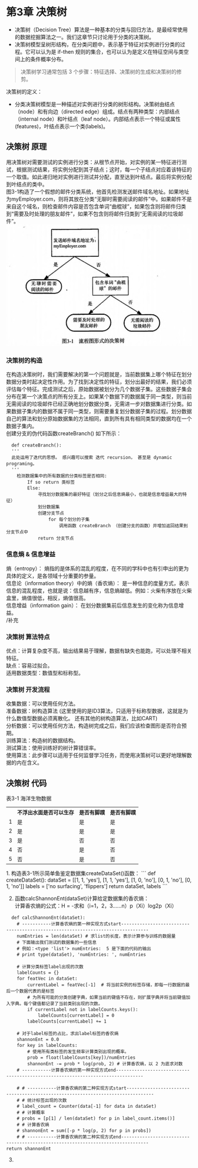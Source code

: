 # 第3章 决策树
* 决策树（Decision Tree）算法是一种基本的分类与回归方法，是最经常使用的数据挖掘算法之一。我们这章节只讨论用于分类的决策树。  
* 决策树模型呈树形结构，在分类问题中，表示基于特征对实例进行分类的过程。它可以认为是 if-then 规则的集合，也可以认为是定义在特征空间与类空间上的条件概率分布。  
> 决策树学习通常包括 3 个步骤：特征选择、决策树的生成和决策树的修剪。 

决策树的定义：    
* 分类决策树模型是一种描述对实例进行分类的树形结构。决策树由结点（node）和有向边（directed edge）组成。结点有两种类型：内部结点（internal node）和叶结点（leaf node）。内部结点表示一个特征或属性(features)，叶结点表示一个类(labels)。  

## 决策树 原理
用决策树对需要测试的实例进行分类：从根节点开始，对实例的某一特征进行测试，根据测试结果，将实例分配到其子结点；这时，每一个子结点对应着该特征的一个取值。如此递归地对实例进行测试并分配，直至达到叶结点。最后将实例分配到叶结点的类中。  
图3-1构造了一个假想的邮件分类系统，他首先检测发送邮件域名地址。如果地址为myEmployer.com，则将其放在分类“无聊时需要阅读的邮件”中。如果邮件不是来自这个域名，则检查邮件内容是否包含单词“曲棍球”，如果包含则将邮件归类到“需要及时处理的朋友邮件”，如果不包含则将邮件归类到“无需阅读的垃圾邮件”。
![邮件分类系统](https://raw.githubusercontent.com/apachecn/AiLearning/master/img/ml/3.DecisionTree/%E5%86%B3%E7%AD%96%E6%A0%91-%E6%B5%81%E7%A8%8B%E5%9B%BE.jpg "邮件分类系统")
### 决策树的构造
在构造决策树时，我们需要解决的第一个问题就是，当前数据集上哪个特征在划分数据分类时起决定性作用。为了找到决定性的特征，划分出最好的结果，我们必须评估每个特征。完成测试之后，原始数据被划分为几个数据子集。这些数据子集会分布在第一个决策点的所有分支上。如果某个数据下的数据属于同一类型，则当前无需阅读的垃圾邮件已经正确地划分数据分类，无需进一步对数据集进行分类。如果数据子集内的数据不属于同一类型，则需要重复划分数据子集的过程。划分数据自己的算法和划分原始数据集的方法相同，直到所有具有相同类型的数据均在一个数据子集内。  
创建分支的伪代码函数createBranch() 如下所示：
```
  def createBranch():
  '''
  此处运用了迭代的思想。 感兴趣可以搜索 迭代 recursion， 甚至是 dynamic programing。
  '''
    检测数据集中的所有数据的分类标签是否相同:
        If so return 类标签
        Else:
            寻找划分数据集的最好特征（划分之后信息熵最小，也就是信息增益最大的特征）
            划分数据集
            创建分支节点
                for 每个划分的子集
                    调用函数 createBranch （创建分支的函数）并增加返回结果到分支节点中
            return 分支节点
```
### 信息熵 & 信息增益
熵（entropy）： 熵指的是体系的混乱的程度，在不同的学科中也有引申出的更为具体的定义，是各领域十分重要的参量。  
信息论（information theory）中的熵（香农熵）： 是一种信息的度量方式，表示信息的混乱程度，也就是说：信息越有序，信息熵越低。例如：火柴有序放在火柴盒里，熵值很低，相反，熵值很高。  
信息增益（information gain）： 在划分数据集前后信息发生的变化称为信息增益。  
/补充
### 决策树 算法特点
优点：计算复杂度不高，输出结果易于理解，数据有缺失也能跑，可以处理不相关特征。  
缺点：容易过拟合。  
适用数据类型：数值型和标称型。  
### 决策树 开发流程
收集数据：可以使用任何方法。  
准备数据：树构造算法 (这里使用的是ID3算法，只适用于标称型数据，这就是为什么数值型数据必须离散化。 还有其他的树构造算法，比如CART)  
分析数据：可以使用任何方法，构造树完成之后，我们应该检查图形是否符合预期。  
训练算法：构造树的数据结构。  
测试算法：使用训练好的树计算错误率。  
使用算法：此步骤可以适用于任何监督学习任务，而使用决策树可以更好地理解数据的内在含义。  


## 决策树 代码
表3-1 海洋生物数据  
<table>
  <tr>
    <th></th>
    <th>不浮出水面是否可以生存</th>
    <th>是否有脚蹼</th>
    <th>是否有脚蹼</th>
  </tr>
  <tr>
    <td>1</td>
    <td>是</td>
    <td>是</td>
    <td>是</td>
  </tr>
  <tr>
    <td>2</td>
    <td>是</td>
    <td>是</td>
    <td>是</td>
  </tr>
  <tr>
    <td>3</td>
    <td>是</td>
    <td>否</td>
    <td>否</td>
  </tr>
  <tr>
    <td>4</td>
    <td>否</td>
    <td>是</td>
    <td>否</td>
  </tr>
  <tr>
    <td>5</td>
    <td>否</td>
    <td>是</td>
    <td>否</td>
  </tr>
</table>
1. 构造表3-1所示简单鱼鉴定数据集createDataSet()函数：
```
  def createDataSet():
    dataSet = [[1, 1, 'yes'],
               [1, 1, 'yes'],
               [1, 0, 'no'],
               [0, 1, 'no'],
               [0, 1, 'no']]
    labels = ['no surfacing', 'flippers']
    return dataSet, labels
```

2. 函数calcShannonEnt(dataSet)计算给定数据集的香农熵：  
计算香农熵的公式：H = -求和（i=1，2，3……n）p（Xi）log2p（Xi）
```
  def calcShannonEnt(dataSet):
    # -----------计算香农熵的第一种实现方式start--------------------------------------------------------------------------------
    numEntries = len(dataSet) # 求list的长度，表示计算参与训练的数据量
    # 下面输出我们测试的数据集的一些信息
    # 例如：<type 'list'> numEntries:  5 是下面的代码的输出
    # print type(dataSet), 'numEntries: ', numEntries

    # 计算分类标签label出现的次数
    labelCounts = {}
    for featVec in dataSet:
        currentLabel = featVec[-1]  # 将当前实例的标签存储，即每一行数据的最后一个数据代表的是标签
        # 为所有可能的分类创建字典，如果当前的键值不存在，则扩展字典并将当前键值加入字典。每个键值都记录了当前类别出现的次数。
        if currentLabel not in labelCounts.keys():
            labelCounts[currentLabel] = 0
        labelCounts[currentLabel] += 1

    # 对于label标签的占比，求出label标签的香农熵
    shannonEnt = 0.0
    for key in labelCounts:
        # 使用所有类标签的发生频率计算类别出现的概率。
        prob = float(labelCounts[key])/numEntries
        shannonEnt -= prob * log(prob, 2) # 计算香农熵，以 2 为底求对数
    # -----------计算香农熵的第一种实现方式end--------------------------------------------------------------------------------

    # # -----------计算香农熵的第二种实现方式start--------------------------------------------------------------------------------
    # # 统计标签出现的次数
    # label_count = Counter(data[-1] for data in dataSet)
    # # 计算概率
    # probs = [p[1] / len(dataSet) for p in label_count.items()]
    # # 计算香农熵
    # shannonEnt = sum([-p * log(p, 2) for p in probs])
    # # -----------计算香农熵的第二种实现方式end--------------------------------------------------------------------------------
return shannonEnt
```
3. 
